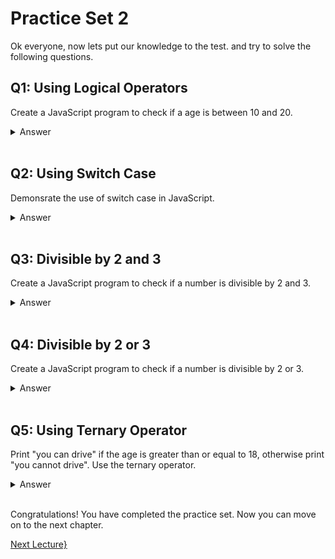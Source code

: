# Practice Set 2
Ok everyone, now lets put our knowledge to the test. and try to solve the following questions.
## Q1: Using Logical Operators
Create a JavaScript program to check if a age is between 10 and 20.
<details><summary>Answer</summary> 

```javascript
let age = prompt("Enter your age");
if (age >= 10 && age <= 20) {
  console.log("You are between 10 and 20");
} else {
  console.log("You are not between 10 and 20");
}
```
In this example, we use the `&&` operator to check if the age is between `10` and `20`. If the age is between 10 and 20, the condition evaluates to true, and the first `console.log` statement is executed. If the age is not between 10 and 20, the condition evaluates to false, and the second `console.log` statement is executed.
</details> </br>



## Q2: Using Switch Case
Demonsrate the use of switch case in JavaScript.
<details><summary>Answer</summary>


```javascript
let day = prompt("Enter a day");
switch (day) {
  case "Monday":
    console.log("Today is Monday");
    break;
  case "Tuesday":
    console.log("Today is Tuesday");
    break;
  case "Wednesday":
    console.log("Today is Wednesday");
    break;
  case "Thursday":
    console.log("Today is Thursday");
    break;
  case "Friday":
    console.log("Today is Friday");
    break;
  case "Saturday":
    console.log("Today is Saturday");
    break;
  case "Sunday":
    console.log("Today is Sunday");
    break;
  default:
    console.log("Invalid day");
}
```
In this example, we use the `switch` statement to check the value of the `day` variable. If the value of `day` is `Monday`, the first `console.log` statement is executed. If the value of `day` is `Tuesday`, the second `console.log` statement is executed. If the value of `day` is not `Monday`, `Tuesday`, `Wednesday`, `Thursday`, `Friday`, `Saturday`, or `Sunday`, the `default` statement is executed.

Also do note that the `break` keyword is used to prevent the execution of the next `case` statement. If you don't use the `break` keyword, the execution will continue to the next `case` statement, even if the condition is false.

</details> </br>

## Q3: Divisible by 2 and 3
Create a JavaScript program to check if a number is divisible by 2 and 3.

<details><summary>Answer</summary>

```javascript
let num = prompt("Enter a number");
if (num % 2 == 0 && num % 3 == 0) {
  console.log("The number is divisible by 2 and 3");
} else {
  console.log("The number is not divisible by 2 and 3");
}
```
In this example, we use the `&&` operator to check if the number is divisible by `2` and `3`. If the number is divisible by 2 and 3, the condition evaluates to true, and the first `console.log` statement is executed. If the number is not divisible by 2 and 3, the condition evaluates to false, and the second `console.log` statement is executed.
</details> </br>

## Q4: Divisible by 2 or 3
Create a JavaScript program to check if a number is divisible by 2 or 3.
<details><summary>Answer</summary>

```javascript
let num = prompt("Enter a number");
if (num % 2 == 0 || num % 3 == 0) {
  console.log("The number is divisible by 2 or 3");
} else if (num % 2 == 0) {
  console.log("The number is divisible by 2");
} else if (num % 3 == 0) {
  console.log("The number is divisible by 3");
} else {
  console.log("The number is not divisible by 2 or 3");
}
```
In this example, we use the `||` operator to check if the number is divisible by `2` or `3`. If the number is divisible by 2 or 3, the condition evaluates to true, and the first `console.log` statement is executed. If the number is not divisible by 2 or 3, the condition evaluates to false, and the second `console.log` statement is executed.

</details> </br>

## Q5: Using Ternary Operator
Print "you can drive" if the age is greater than or equal to 18, otherwise print "you cannot drive". Use the ternary operator.

<details><summary>Answer</summary>

```javascript
let age = prompt("Enter your age");
age >= 18
  ? console.log("You can drive")
  : console.log("You cannot drive");
```
In this example, we use the ternary operator to check if the age is greater than or equal to 18. If the age is greater than or equal to 18, the condition evaluates to true, and the first `console.log` statement is executed. If the age is less than 18, the condition evaluates to false, and the second `console.log` statement is executed.
</details> </br>

Congratulations! You have completed the practice set. Now you can move on to the next chapter.

[Next Lecture}](https://replit.com/@codewithharry/09forloops?v=1#index.js)
